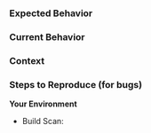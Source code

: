 <!--- Provide a general summary of the issue in the Title above -->

### Expected Behavior
<!--- If you're describing a bug, tell us what should happen -->
<!--- If you're suggesting a change/improvement, tell us how it should work -->

### Current Behavior
<!--- If describing a bug, tell us what happens instead of the expected behavior -->
<!--- If suggesting a change/improvement, explain the difference from current behavior -->

### Context
<!--- How has this issue affected you? What are you trying to accomplish? -->
<!--- Providing context helps us come up with a solution that is most useful in the real world -->

### Steps to Reproduce (for bugs)
<!--- Provide a link to a build scan, example project, or an unambiguous -->
<!--- set of steps to reproduce this bug. Include code to reproduce, if relevant -->

**Your Environment**
<!--- Include as many relevant details about the environment you experienced the bug in -->
 * Build Scan: 
